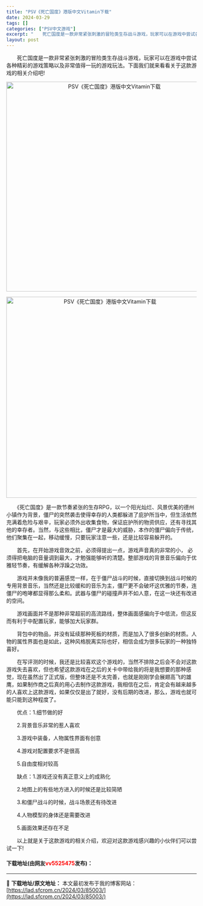 ```yaml
---
title: "PSV《死亡国度》港版中文Vitamin下载"
date: 2024-03-29
tags: []
categories: ["PSV中文游戏"]
excerpt: "　　死亡国度是一款非常紧张刺激的冒险类生存战斗游戏，玩家可以在游戏中尝试各种精彩的游戏策略以及非常值得一玩的游戏玩法。下面我们就来看看关于这款游戏的相关介绍吧! 　　《死亡国度》是一款节奏紧张的生存RPG，以一个阳光灿烂、风景优美的德州小镇作为背景，僵尸的突然袭击使得幸存的人类都躲进了庇护所当中，但&hellip;"
layout: post
---
```


 <p>　　死亡国度是一款非常紧张刺激的冒险类生存战斗游戏，玩家可以在游戏中尝试各种精彩的游戏策略以及非常值得一玩的游戏玩法。下面我们就来看看关于这款游戏的相关介绍吧!</p> <p align="center"><img align="" border="0" src="https://lad.sfcrom.cn/wp-content/uploads/2024/03/20240329_66066530c09cc.webp" width="556" alt="PSV《死亡国度》港版中文Vitamin下载" /></p> <p align="center"><img align="" border="0" src="https://lad.sfcrom.cn/wp-content/uploads/2024/03/20240329_6606653156178.webp" width="533" alt="PSV《死亡国度》港版中文Vitamin下载" /></p> <p>　　《死亡国度》是一款节奏紧张的生存RPG，以一个阳光灿烂、风景优美的德州小镇作为背景，僵尸的突然袭击使得幸存的人类都躲进了庇护所当中，但生活依然充满着危险与艰辛，玩家必须外出收集食物，保证庇护所的物资供应，还有寻找其他的幸存者。当然，与这些相比，僵尸才是最大的威胁，本作的僵尸偏向于传统，他们聚集在一起，移动缓慢，只要玩家注意一些，还是比较容易躲开的。</p> <p>　　首先，在开始游戏音效之前，必须得提出一点，游戏声音真的非常的小， 必须得把电脑的音量调到最大，才勉强能够听的清楚。整部游戏的背景音乐偏向于优雅轻节奏，有缓解各种浮躁之功效。</p> <p>　　游戏并未像我的普遍感觉一样，在于僵尸战斗的时候，直接切换到战斗时候的专用背景音乐，当然还是比较缓和的音乐为主，僵尸更不会破坏这优雅的节奏，连僵尸的咆哮都显得那么柔和。武器与僵尸的碰撞声并不如人意，在这一块还有改进的空间。</p> <p>　　游戏画面并不是那种非常超前的高流路线，整体画面感偏向于中低流，但这反而有利于中配置玩家，能够加大玩家群。</p> <p>　　背包中的物品，并没有延续那种死板的材质，而是加入了很多创新的材质。人物的属性界面也是如此，这种风格脱离实际也好，相信会成为很多玩家的一种独特喜好。</p> <p>　　在写评测的时候，我还是比较喜欢这个游戏的，当然不排除之后会不会对这款游戏失去喜欢，但也希望这款游戏在之后的关卡中带给我的将是我想要的那种感觉，现在虽然出了正式版，但整体还是不太完善，也就是刚刚学会展翅高飞的雄鹰，如果制作商之后真的用心去制作这款游戏，我相信在之后，肯定会有越来越多的人喜欢上这款游戏，如果仅仅是出了就好，没有后期的改进，那么，游戏也就可能只能到这种程度了。</p> <p>　　优点：1.细节做的好</p> <p>　　2.背景音乐非常的惹人喜欢</p> <p>　　3.游戏中装备，人物属性界面有创意</p> <p>　　4.游戏对配置要求不是很高</p> <p>　　5.自由度相对较高</p> <p>　　缺点：1.游戏还没有真正意义上的成熟化</p> <p>　　2.地图上的有些地方进入的时候还是比较简陋</p> <p>　　3.和僵尸战斗的时候，战斗场景还有待改进</p> <p>　　4.人物模型的身体还是需要改进</p> <p>　　5.画面效果还存在不足</p> <p>　　以上就是关于这款游戏的相关介绍，欢迎对这款游戏感兴趣的小伙伴们可以尝试一下!</p> <p><h4>下载地址(由网友<font color="red">vv5525475</font>发布)：</h4></p> 

---
📖 **下载地址/原文地址：** 本文最初发布于我的博客网站：[https://lad.sfcrom.cn/2024/03/85003/](https://lad.sfcrom.cn/2024/03/85003/)
